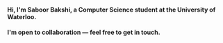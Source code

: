 <h4> Hi, I'm Saboor Bakshi, a Computer Science student at the University of Waterloo. </h4>
<h4> I'm open to collaboration — feel free to get in touch. </h4>
